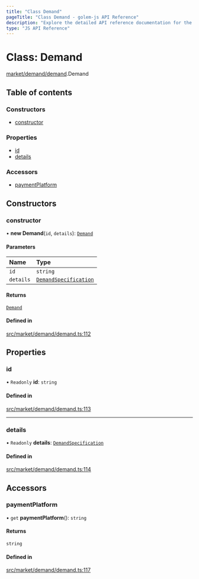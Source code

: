 ```yaml
---
title: "Class Demand"
pageTitle: "Class Demand - golem-js API Reference"
description: "Explore the detailed API reference documentation for the Class Demand within the golem-js SDK for the Golem Network."
type: "JS API Reference"
---
```

# Class: Demand

[market/demand/demand](../modules/market_demand_demand).Demand

## Table of contents

### Constructors

- [constructor](market_demand_demand.Demand#constructor)

### Properties

- [id](market_demand_demand.Demand#id)
- [details](market_demand_demand.Demand#details)

### Accessors

- [paymentPlatform](market_demand_demand.Demand#paymentplatform)

## Constructors

### constructor

• **new Demand**(`id`, `details`): [`Demand`](market_demand_demand.Demand)

#### Parameters

| Name | Type |
| :------ | :------ |
| `id` | `string` |
| `details` | [`DemandSpecification`](market_demand_demand.DemandSpecification) |

#### Returns

[`Demand`](market_demand_demand.Demand)

#### Defined in

[src/market/demand/demand.ts:112](https://github.com/golemfactory/golem-js/blob/570126bc/src/market/demand/demand.ts#L112)

## Properties

### id

• `Readonly` **id**: `string`

#### Defined in

[src/market/demand/demand.ts:113](https://github.com/golemfactory/golem-js/blob/570126bc/src/market/demand/demand.ts#L113)

___

### details

• `Readonly` **details**: [`DemandSpecification`](market_demand_demand.DemandSpecification)

#### Defined in

[src/market/demand/demand.ts:114](https://github.com/golemfactory/golem-js/blob/570126bc/src/market/demand/demand.ts#L114)

## Accessors

### paymentPlatform

• `get` **paymentPlatform**(): `string`

#### Returns

`string`

#### Defined in

[src/market/demand/demand.ts:117](https://github.com/golemfactory/golem-js/blob/570126bc/src/market/demand/demand.ts#L117)
